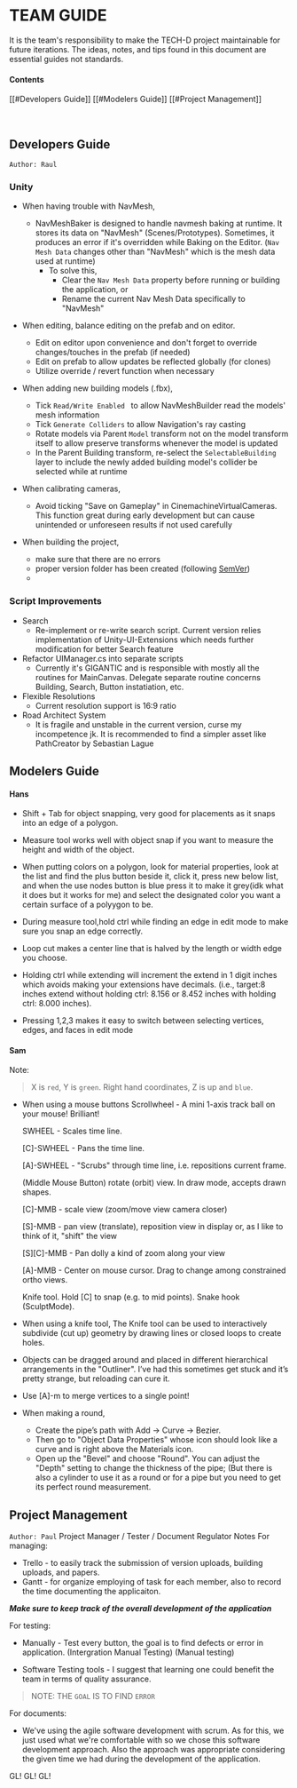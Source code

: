 # TEAM GUIDE
It is the team's responsibility to make the TECH-D project maintainable for future iterations. The ideas, notes, and tips found in this document are essential guides not standards. 

#### Contents
[[#Developers Guide]]
[[#Modelers Guide]]
[[#Project Management]]

<br>

## Developers Guide
`Author: Raul`
### Unity
- When having trouble with NavMesh,
	- NavMeshBaker is designed to handle navmesh baking at runtime. It stores its data on "NavMesh" (Scenes/Prototypes). Sometimes, it produces an error if it's overridden while Baking on the Editor. (`Nav Mesh Data` changes other than "NavMesh" which is the mesh data used at runtime) 
		- To solve this, 
			- Clear the `Nav Mesh Data` property before running or building the application, or
			- Rename the current Nav Mesh Data specifically to "NavMesh"

- When editing, balance editing on the prefab and on editor.
	- Edit on editor upon convenience and don't forget to override changes/touches in the prefab (if needed)
	- Edit on prefab to allow updates be reflected globally (for clones) 
	- Utilize override / revert function when necessary

- When adding new building models (.fbx), 
	- Tick `Read/Write Enabled ` to allow NavMeshBuilder read the models' mesh information
	- Tick `Generate Colliders` to allow Navigation's ray casting
	- Rotate models via Parent `Model` transform not on the model transform itself to allow preserve transforms whenever the model is updated
	- In the Parent Building transform, re-select the `SelectableBuilding` layer to include the newly added building model's collider be selected while at runtime

- When calibrating cameras,
	- Avoid ticking "Save on Gameplay" in CinemachineVirtualCameras. This function great during early development but can cause unintended or unforeseen results if not used carefully

- When building the project, 
	- make sure that there are no errors
	- proper version folder has been created (following [SemVer](https://semver.org/))
	-  

### Script Improvements
- Search
	- Re-implement or re-write search script. Current version relies implementation of Unity-UI-Extensions which needs further modification for better Search feature
- Refactor UIManager.cs into separate scripts
	- Currently it's GIGANTIC and is responsible with mostly all the routines for MainCanvas. Delegate separate routine concerns Building, Search, Button instatiation, etc.
- Flexible Resolutions
	- Current resolution support is 16:9 ratio
- Road Architect System 
	- It is fragile and unstable in the current version, curse my incompetence jk. It is recommended to find a simpler asset like PathCreator by Sebastian Lague


## Modelers Guide
#### Hans
- Shift + Tab for object snapping, very good for placements as it snaps into an edge of a polygon.

- Measure tool works well with object snap if you want to measure the height and width of the object.

- When putting colors on a polygon, look for material properties, look at the list and find the plus button beside it, click it, press new below list, and when the use nodes button is blue press it to make it grey(idk what it does but it works for me) and select the designated color you want a certain surface of a polyygon to be.

- During measure tool,hold ctrl while finding an edge in edit mode to make sure you snap an edge correctly.

- Loop cut makes a center line that is halved by the length or width edge you choose.

- Holding ctrl while extending will increment the extend in 1 digit inches which avoids making your extensions have decimals. (i.e., target:8 inches extend without holding ctrl: 8.156 or 8.452 inches with holding ctrl: 8.000 inches).

- Pressing 1,2,3 makes it easy to switch between selecting vertices, edges, and faces in edit mode
	
#### Sam

Note:
> X is `red`, Y is `green`. Right hand coordinates, Z is up and `blue`.

- When using a mouse buttons
	Scrollwheel - A mini 1-axis track ball on your mouse! Brilliant!

	SWHEEL - Scales time line.

	[C]-SWHEEL - Pans the time line.

	[A]-SWHEEL - "Scrubs" through time line, i.e. repositions current frame.

	(Middle Mouse Button) rotate (orbit) view. In draw mode, accepts drawn shapes.

	[C]-MMB - scale view (zoom/move view camera closer)

	[S]-MMB - pan view (translate), reposition view in display or, as I like to think of it, "shift" the view

	[S][C]-MMB - Pan dolly a kind of zoom along your view

	[A]-MMB - Center on mouse cursor. Drag to change among constrained ortho views.

	Knife tool. Hold [C] to snap (e.g. to mid points). Snake hook (SculptMode).

- When using a knife tool,
	The Knife tool can be used to interactively subdivide (cut up) geometry by drawing lines or closed loops to create holes.

- Objects can be dragged around and placed in different hierarchical arrangements in the "Outliner". I’ve had this sometimes get stuck and it’s pretty strange, but reloading can cure it.

- Use [A]-m to merge vertices to a single point!

- When making a round,
	- Create the pipe’s path with Add → Curve → Bezier. 
	- Then go to "Object Data Properties" whose icon should look like a curve and is right above the Materials icon. 
	- Open up the "Bevel" and choose "Round". You can adjust the "Depth" setting to change the thickness of the pipe;
	(But there is also a cylinder to use it as a round or for a pipe but you need to get its perfect round measurement.


## Project Management
`Author: Paul`
Project Manager / Tester / Document Regulator Notes
For managing:
- Trello - to easily track the submission of version uploads, building uploads, and papers.
- Gantt - for organize employing of task for each member, also to record the time documenting the applicaiton.

***Make sure to keep track of the overall development of the application***


For testing:
- Manually - Test every button, the goal is to find defects or error in application.
	 (Intergration Manual Testing)
	 (Manual testing)
	 
 - Software Testing tools - I suggest that learning one could benefit the team in terms of quality assurance.

> NOTE: THE `GOAL` IS TO FIND `ERROR`

For documents:
- We've using the agile software development with scrum. As for this, we just used what we're comfortable with so we chose this software development approach. Also the approach was appropriate considering the given time we had during the development of the application.

GL! GL! GL!

